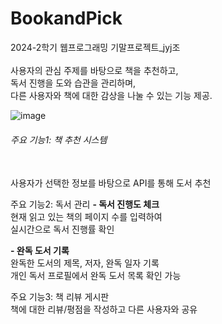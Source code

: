 # BookandPick
</h5>2024-2학기 웹프로그래밍 기말프로젝트_jyj조</h5>
<br><br>
사용자의 관심 주제를 바탕으로 책을 추천하고, 
<br>독서 진행을 도와 습관을 관리하며, 
<br>다른 사용자와 책에 대한 감상을 나눌 수 있는 기능 제공.

![image](https://github.com/user-attachments/assets/914a5e30-3cf9-498a-9076-c99269d21564)

<h6>주요 기능1: 책 추천 시스템</h6>
<br>사용자가 선택한 정보를 바탕으로 API를 통해 도서 추천

<h7>주요 기능2: 독서 관리</h7>
 <b>- 독서 진행도 체크</b>
 <br>현재 읽고 있는 책의 페이지 수를 입력하여 
 <br>실시간으로 독서 진행률 확인

 <b>- 완독 도서 기록</b>
 <br>완독한 도서의 제목, 저자, 완독 일자 기록
 <br>개인 독서 프로필에서 완독 도서 목록 확인 가능

<h7>주요 기능3: 책 리뷰 게시판</h7>
<br>책에 대한 리뷰/평점을 작성하고 다른 사용자와 공유



